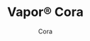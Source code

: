 ---
title: "Vapor® Cora"
image_primary: "img/Arktura-Vapor-Cora-Ceiling-Fixture-Image-v1-LR-1600x1600.png"
image_secondary: "img/Arktura-Vapor-Cora-Chicago-IL_WEB_1.jpg"
description: "Don%u2019t%20settle%20for%20standard.%20Cora%20aluminum%20torsion%20spring%20panels%20reimagine%20a%20timeless%20pattern.%20By%20adding%20scattered%20solid%20forms%20to%20the%20diamond%20grid%2C%20you%20get%20a%20modern%20take%20on%20a%20classic%20look%20that%20is%20sure%20to%20turn%20heads.%20However%2C%20if%20your%20design%20still%20needs%20more%20energy%2C%20try%20adding%20our%20optional%20integrated%20lighting%20or%20our%20Soft%20Sound%AE%20backers%20for%20extra%20acoustic%20comfort."
designer: "Arktura"
subtitle: "Cora"
href: "https://arktura.com/product/vapor-cora/"
tags: 
  - "arktura"
  - "Acoustic"
  - "Ceiling Panels"
  - "Lighting"
  - "Wall Panels"
  - "wall-panels"
category: "wall-panels"
manufacturer: "Arktura"
slug: "/manufacturers/arktura/wall-panels/arktura-vapor-cora"
---